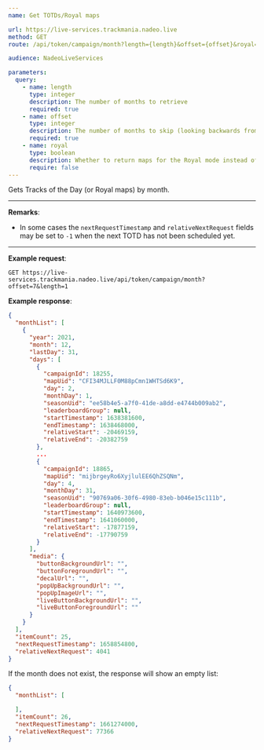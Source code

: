```yaml
---
name: Get TOTDs/Royal maps

url: https://live-services.trackmania.nadeo.live
method: GET
route: /api/token/campaign/month?length={length}&offset={offset}&royal={royal}

audience: NadeoLiveServices

parameters:
  query:
    - name: length
      type: integer
      description: The number of months to retrieve
      required: true
    - name: offset
      type: integer
      description: The number of months to skip (looking backwards from the current month)
      required: true
    - name: royal
      type: boolean
      description: Whether to return maps for the Royal mode instead of TOTDs
      require: false
---
```


Gets Tracks of the Day (or Royal maps) by month.

---

**Remarks**:

- In some cases the `nextRequestTimestamp` and `relativeNextRequest` fields may be set to `-1` when the next TOTD has not been scheduled yet.

---

**Example request**:

```plain
GET https://live-services.trackmania.nadeo.live/api/token/campaign/month?offset=7&length=1
```

**Example response**:

```json
{
  "monthList": [
    {
      "year": 2021,
      "month": 12,
      "lastDay": 31,
      "days": [
        {
          "campaignId": 18255,
          "mapUid": "CFI34MJLLF0M88pCmn1WHTSd6K9",
          "day": 2,
          "monthDay": 1,
          "seasonUid": "ee58b4e5-a7f0-41de-a8dd-e4744b009ab2",
          "leaderboardGroup": null,
          "startTimestamp": 1638381600,
          "endTimestamp": 1638468000,
          "relativeStart": -20469159,
          "relativeEnd": -20382759
        },
        ...
        {
          "campaignId": 18865,
          "mapUid": "mijbrgeyRo6XyjlulEE6QhZSQNm",
          "day": 4,
          "monthDay": 31,
          "seasonUid": "90769a06-30f6-4980-83eb-b046e15c111b",
          "leaderboardGroup": null,
          "startTimestamp": 1640973600,
          "endTimestamp": 1641060000,
          "relativeStart": -17877159,
          "relativeEnd": -17790759
        }
      ],
      "media": {
        "buttonBackgroundUrl": "",
        "buttonForegroundUrl": "",
        "decalUrl": "",
        "popUpBackgroundUrl": "",
        "popUpImageUrl": "",
        "liveButtonBackgroundUrl": "",
        "liveButtonForegroundUrl": ""
      }
    }
  ],
  "itemCount": 25,
  "nextRequestTimestamp": 1658854800,
  "relativeNextRequest": 4041
}
```

If the month does not exist, the response will show an empty list:

```json
{
  "monthList": [

  ],
  "itemCount": 26,
  "nextRequestTimestamp": 1661274000,
  "relativeNextRequest": 77366
}
```
